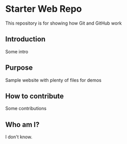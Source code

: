 # Starter Web Repo

This repository is for showing how Git and GitHub work

## Introduction

Some intro

## Purpose

Sample website with plenty of files for demos

## How to contribute

Some contributions

## Who am I?

I don't know.